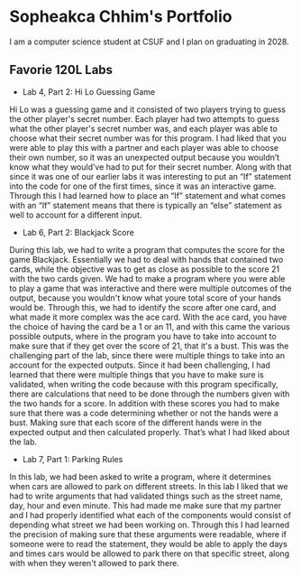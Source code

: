  
# Sopheakca Chhim's Portfolio

I am a computer science student at CSUF and I plan on graduating in 2028.

## Favorie 120L Labs

* Lab 4, Part 2: Hi Lo Guessing Game

Hi Lo was a guessing game and it consisted of two players trying to guess the other player's secret number. Each player had two attempts to guess what the other player's secret number was, and each player was able to choose what their secret number was for this program. I had liked that you were able to play this with a partner and each player was able to choose their own number, so it was an unexpected output because you wouldn’t know what they would’ve had to put for their secret number. Along with that since it was one of our earlier labs it was interesting to put an “If” statement into the code for one of the first times, since it was an interactive game. Through this I had learned how to place an “If” statement and  what comes with an “If” statement means that there is typically an “else” statement as well to account for a different input.


* Lab 6, Part 2: Blackjack Score

During this lab, we had to write a program that computes the score for the game Blackjack. Essentially we had to deal with hands that contained two cards, while the objective was to get as close as possible to the score 21 with the two cards given. We had to make a program where you were able to play a game that was interactive and there were multiple outcomes of the output, because you wouldn't know what youre total score of your hands would be. Through this, we had to identify the score after one card, and what made it more complex was the ace card. With the ace card, you have the choice of having the card be a 1 or an 11, and with this came the various possible outputs, where in the program you have to take into account to make sure that if they get over the score of 21, that it's a bust. This was the challenging part of the lab, since there were multiple things to take into an account for the expected outputs. Since it had been challenging, I had learned that there were multiple things that you have to make sure is validated, when writing the code because with this program specifically, there are calculations that need to be done through the numbers given with the two hands for a score. In addition with these scores you had to make sure that there was a code determining whether or not the hands were a bust. Making sure that each score of the different hands were in the expected output and then calculated properly. That’s what I had liked about the lab. 

* Lab 7, Part 1: Parking Rules

In this lab, we had been asked to write a program, where it determines when cars are allowed to park on different streets. In this lab I liked that we had to write arguments that had validated things such as the street name, day, hour and even minute. This had made me make sure that my partner and I had properly identified what each of the components would consist of depending what street we had been working on. Through this I had learned the precision of making sure that these arguments were readable, where if someone were to read the statement, they would be able to apply the days and times cars would be allowed to park there on that specific street, along with when they weren't allowed to park there. 